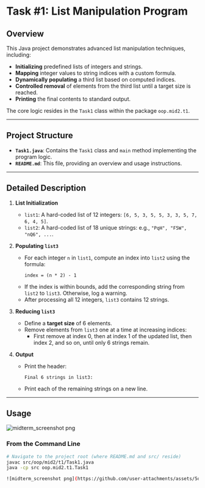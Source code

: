# Task #1: List Manipulation Program

## Overview

This Java project demonstrates advanced list manipulation techniques, including:

- **Initializing** predefined lists of integers and strings.
- **Mapping** integer values to string indices with a custom formula.
- **Dynamically populating** a third list based on computed indices.
- **Controlled removal** of elements from the third list until a target size is reached.
- **Printing** the final contents to standard output.

The core logic resides in the `Task1` class within the package `oop.mid2.t1`.

---

## Project Structure


- **`Task1.java`**: Contains the `Task1` class and `main` method implementing the program logic.  
- **`README.md`**: This file, providing an overview and usage instructions.

---

## Detailed Description

1. **List Initialization**  
   - `list1`: A hard-coded list of 12 integers: `[6, 5, 3, 5, 5, 3, 3, 5, 7, 6, 4, 5]`.  
   - `list2`: A hard-coded list of 18 unique strings: e.g., `"PqH", "F5W", "nQ6", ...`.

2. **Populating `list3`**  
   - For each integer `n` in `list1`, compute an index into `list2` using the formula:  
     ```
     index = (n * 2) - 1
     ```  
   - If the index is within bounds, add the corresponding string from `list2` to `list3`. Otherwise, log a warning.  
   - After processing all 12 integers, `list3` contains 12 strings.

3. **Reducing `list3`**  
   - Define a **target size** of 6 elements.  
   - Remove elements from `list3` one at a time at increasing indices:  
     - First remove at index 0, then at index 1 of the updated list, then index 2, and so on, until only 6 strings remain.

4. **Output**  
   - Print the header:  
     ```
     Final 6 strings in list3:
     ```  
   - Print each of the remaining strings on a new line.

---

## Usage
![midterm_screenshot png](https://github.com/user-attachments/assets/5d182b0b-399e-4d55-afb9-3cc72b82b859)

### From the Command Line

```bash
# Navigate to the project root (where README.md and src/ reside)
javac src/oop/mid2/t1/Task1.java
java -cp src oop.mid2.t1.Task1

![midterm_screenshot png](https://github.com/user-attachments/assets/5d182b0b-399e-4d55-afb9-3cc72b82b859)
